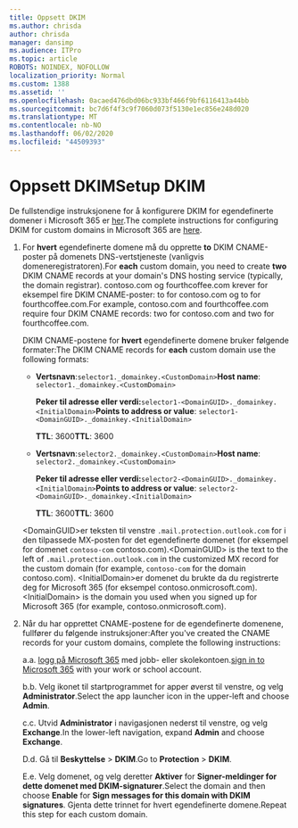 ```yaml
---
title: Oppsett DKIM
ms.author: chrisda
author: chrisda
manager: dansimp
ms.audience: ITPro
ms.topic: article
ROBOTS: NOINDEX, NOFOLLOW
localization_priority: Normal
ms.custom: 1388
ms.assetid: ''
ms.openlocfilehash: 0acaed476dbd06bc933bf466f9bf6116413a44bb
ms.sourcegitcommit: bc7d6f4f3c9f7060d073f5130e1ec856e248d020
ms.translationtype: MT
ms.contentlocale: nb-NO
ms.lasthandoff: 06/02/2020
ms.locfileid: "44509393"
---
```

# <a name="setup-dkim"></a><span data-ttu-id="7e034-102">Oppsett DKIM</span><span class="sxs-lookup"><span data-stu-id="7e034-102">Setup DKIM</span></span>

<span data-ttu-id="7e034-103">De fullstendige instruksjonene for å konfigurere DKIM for egendefinerte domener i Microsoft 365 er [her](https://docs.microsoft.com/microsoft-365/security/office-365-security/use-dkim-to-validate-outbound-email#steps-you-need-to-do-to-manually-set-up-dkim).</span><span class="sxs-lookup"><span data-stu-id="7e034-103">The complete instructions for configuring DKIM for custom domains in Microsoft 365 are [here](https://docs.microsoft.com/microsoft-365/security/office-365-security/use-dkim-to-validate-outbound-email#steps-you-need-to-do-to-manually-set-up-dkim).</span></span>

1. <span data-ttu-id="7e034-104">For **hvert** egendefinerte domene må du opprette **to** DKIM CNAME-poster på domenets DNS-vertstjeneste (vanligvis domeneregistratoren).</span><span class="sxs-lookup"><span data-stu-id="7e034-104">For **each** custom domain, you need to create **two** DKIM CNAME records at your domain's DNS hosting service (typically, the domain registrar).</span></span> <span data-ttu-id="7e034-105">contoso.com og fourthcoffee.com krever for eksempel fire DKIM CNAME-poster: to for contoso.com og to for fourthcoffee.com.</span><span class="sxs-lookup"><span data-stu-id="7e034-105">For example, contoso.com and fourthcoffee.com require four DKIM CNAME records: two for contoso.com and two for fourthcoffee.com.</span></span>

   <span data-ttu-id="7e034-106">DKIM CNAME-postene for **hvert** egendefinerte domene bruker følgende formater:</span><span class="sxs-lookup"><span data-stu-id="7e034-106">The DKIM CNAME records for **each** custom domain use the following formats:</span></span>

   - <span data-ttu-id="7e034-107">**Vertsnavn**:`selector1._domainkey.<CustomDomain>`</span><span class="sxs-lookup"><span data-stu-id="7e034-107">**Host name**: `selector1._domainkey.<CustomDomain>`</span></span>

     <span data-ttu-id="7e034-108">**Peker til adresse eller verdi:**`selector1-<DomainGUID>._domainkey.<InitialDomain>`</span><span class="sxs-lookup"><span data-stu-id="7e034-108">**Points to address or value**: `selector1-<DomainGUID>._domainkey.<InitialDomain>`</span></span>

     <span data-ttu-id="7e034-109">**TTL**: 3600</span><span class="sxs-lookup"><span data-stu-id="7e034-109">**TTL**: 3600</span></span>

   - <span data-ttu-id="7e034-110">**Vertsnavn**:`selector2._domainkey.<CustomDomain>`</span><span class="sxs-lookup"><span data-stu-id="7e034-110">**Host name**: `selector2._domainkey.<CustomDomain>`</span></span>

     <span data-ttu-id="7e034-111">**Peker til adresse eller verdi:**`selector2-<DomainGUID>._domainkey.<InitialDomain>`</span><span class="sxs-lookup"><span data-stu-id="7e034-111">**Points to address or value**: `selector2-<DomainGUID>._domainkey.<InitialDomain>`</span></span>

     <span data-ttu-id="7e034-112">**TTL**: 3600</span><span class="sxs-lookup"><span data-stu-id="7e034-112">**TTL**: 3600</span></span>

   <span data-ttu-id="7e034-113">\<DomainGUID\>er teksten til venstre `.mail.protection.outlook.com` for i den tilpassede MX-posten for det egendefinerte domenet (for eksempel for domenet `contoso-com` contoso.com).</span><span class="sxs-lookup"><span data-stu-id="7e034-113">\<DomainGUID\> is the text to the left of `.mail.protection.outlook.com` in the customized MX record for the custom domain (for example, `contoso-com` for the domain contoso.com).</span></span> <span data-ttu-id="7e034-114">\<InitialDomain\>er domenet du brukte da du registrerte deg for Microsoft 365 (for eksempel contoso.onmicrosoft.com).</span><span class="sxs-lookup"><span data-stu-id="7e034-114">\<InitialDomain\> is the domain you used when you signed up for Microsoft 365 (for example, contoso.onmicrosoft.com).</span></span>

2. <span data-ttu-id="7e034-115">Når du har opprettet CNAME-postene for de egendefinerte domenene, fullfører du følgende instruksjoner:</span><span class="sxs-lookup"><span data-stu-id="7e034-115">After you've created the CNAME records for your custom domains, complete the following instructions:</span></span>

   <span data-ttu-id="7e034-116">a.</span><span class="sxs-lookup"><span data-stu-id="7e034-116">a.</span></span> <span data-ttu-id="7e034-117">[logg på Microsoft 365](https://support.office.microsoft.com/article/e9eb7d51-5430-4929-91ab-6157c5a050b4) med jobb- eller skolekontoen.</span><span class="sxs-lookup"><span data-stu-id="7e034-117">[sign in to Microsoft 365](https://support.office.microsoft.com/article/e9eb7d51-5430-4929-91ab-6157c5a050b4) with your work or school account.</span></span>

   <span data-ttu-id="7e034-118">b.</span><span class="sxs-lookup"><span data-stu-id="7e034-118">b.</span></span> <span data-ttu-id="7e034-119">Velg ikonet til startprogrammet for apper øverst til venstre, og velg **Administrator**.</span><span class="sxs-lookup"><span data-stu-id="7e034-119">Select the app launcher icon in the upper-left and choose **Admin**.</span></span>

   <span data-ttu-id="7e034-120">c.</span><span class="sxs-lookup"><span data-stu-id="7e034-120">c.</span></span> <span data-ttu-id="7e034-121">Utvid **Administrator** i navigasjonen nederst til venstre, og velg **Exchange**.</span><span class="sxs-lookup"><span data-stu-id="7e034-121">In the lower-left navigation, expand **Admin** and choose **Exchange**.</span></span>

   <span data-ttu-id="7e034-122">D.</span><span class="sxs-lookup"><span data-stu-id="7e034-122">d.</span></span> <span data-ttu-id="7e034-123">Gå til **Beskyttelse**  >  **DKIM**.</span><span class="sxs-lookup"><span data-stu-id="7e034-123">Go to **Protection** > **DKIM**.</span></span>

   <span data-ttu-id="7e034-124">E.</span><span class="sxs-lookup"><span data-stu-id="7e034-124">e.</span></span> <span data-ttu-id="7e034-125">Velg domenet, og velg deretter **Aktiver** for **Signer-meldinger for dette domenet med DKIM-signaturer**.</span><span class="sxs-lookup"><span data-stu-id="7e034-125">Select the domain and then choose **Enable** for **Sign messages for this domain with DKIM signatures**.</span></span> <span data-ttu-id="7e034-126">Gjenta dette trinnet for hvert egendefinerte domene.</span><span class="sxs-lookup"><span data-stu-id="7e034-126">Repeat this step for each custom domain.</span></span>
